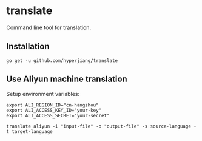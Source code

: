 # translate

Command line tool for translation.

## Installation

```
go get -u github.com/hyperjiang/translate
```

## Use Aliyun machine translation

Setup environment variables:

```
export ALI_REGION_ID="cn-hangzhou"
export ALI_ACCESS_KEY_ID="your-key"
export ALI_ACCESS_SECRET="your-secret"
```

```
translate aliyun -i "input-file" -o "output-file" -s source-language -t target-language
```
